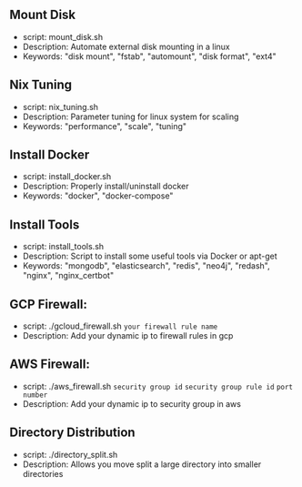 ## Mount Disk
 - script: mount_disk.sh
 - Description: Automate external disk mounting in a linux
 - Keywords: "disk mount", "fstab", "automount", "disk format", "ext4"

 ## Nix Tuning
 - script: nix_tuning.sh
 - Description: Parameter tuning for linux system for scaling
 - Keywords: "performance", "scale", "tuning" 

 ## Install Docker
 - script: install_docker.sh
 - Description: Properly install/uninstall docker
 - Keywords: "docker", "docker-compose"

## Install Tools
 - script: install_tools.sh
 - Description: Script to install some useful tools via Docker or apt-get
 - Keywords: "mongodb", "elasticsearch", "redis", "neo4j", "redash", "nginx", "nginx_certbot"
## GCP Firewall: 
 - script: ./gcloud_firewall.sh `your firewall rule name`
 - Description: Add your dynamic ip to firewall rules in gcp

## AWS Firewall: 
 - script: ./aws_firewall.sh `security group id` `security group rule id` `port number`
 - Description: Add your dynamic ip to security group in aws

## Directory Distribution
 - script: ./directory_split.sh
 - Description: Allows you move split a large directory into smaller directories